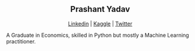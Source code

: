 #         <h2 align="center"> Prashant Yadav </h2>
<p align="center">
  <a href="https://www.linkedin.com/in/prashantyadav05/">Linkedin</a> |
   <a href="https://www.kaggle.com/prashantyadav05">Kaggle</a> |
  <a href="https://twitter.com/retweeper">Twitter</a>
</p>    

A Graduate in Economics, skilled in Python but mostly a Machine Learning practitioner. 


